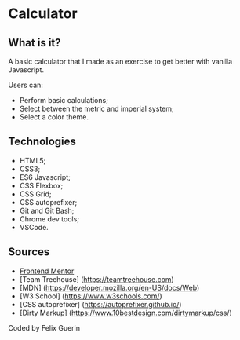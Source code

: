 # Calculator
## What is it?

A basic calculator that I made as an exercise to get better with vanilla Javascript.

Users can:
- Perform basic calculations;
- Select between the metric and imperial system;
- Select a color theme.


## Technologies

- HTML5;
- CSS3;
- ES6 Javascript;
- CSS Flexbox;
- CSS Grid;
- CSS autoprefixer;
- Git and Git Bash;
- Chrome dev tools;
- VSCode.


## Sources

- [Frontend Mentor](https://www.frontendmentor.io/)
- [Team Treehouse] (https://teamtreehouse.com)
- [MDN] (https://developer.mozilla.org/en-US/docs/Web) 
- [W3 School] (https://www.w3schools.com/)
- [CSS autoprefixer] (https://autoprefixer.github.io/)
- [Dirty Markup] (https://www.10bestdesign.com/dirtymarkup/css/)

Coded by Felix Guerin


